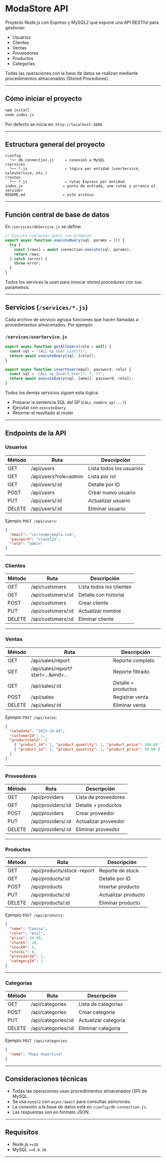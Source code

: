 # ModaStore API

Proyecto Node.js con Express y MySQL2 que expone una API RESTful para gestionar:

- Usuarios
- Clientes
- Ventas
- Proveedores
- Productos
- Categorías

Todas las operaciones con la base de datos se realizan mediante procedimientos almacenados (Stored Procedures).

---

## Cómo iniciar el proyecto

```bash
npm install
node index.js
````

Por defecto se inicia en: `http://localhost:3000`

---

## Estructura general del proyecto

```
/config
  └── db-connection.js     ← conexión a MySQL
/services
  └── *.js                 ← lógica por entidad (userService, salesService, etc.)
/routes
  └── *.js                 ← rutas Express por entidad
index.js                  ← punto de entrada, une rutas y arranca el servidor
README.md                 ← este archivo
```

---

## Función central de base de datos

En `/services/dbService.js` se define:

```js
// Ejecuta cualquier query con promesas
export async function executeQuery(sql, params = []) {
  try {
    const [rows] = await connection.execute(sql, params);
    return rows;
  } catch (error) {
    throw error;
  }
}
```

Todos los services la usan para invocar stored procedures con sus parámetros.

---

## Servicios (`/services/*.js`)

Cada archivo de servicio agrupa funciones que hacen llamadas a procedimientos almacenados.
Por ejemplo:

### `/services/userService.js`

```js
export async function getAllUsers(role = null) {
  const sql = 'CALL sp_User_List(?)';
  return await executeQuery(sql, [role]);
}

export async function insertUser(email, password, role) {
  const sql = 'CALL sp_Insert_User(?, ?, ?)';
  return await executeQuery(sql, [email, password, role]);
}
```

Todos los demás servicios siguen esta lógica:

* Preparar la sentencia SQL del SP (`CALL nombre_sp(...)`)
* Ejecutar con `executeQuery`
* Retornar el resultado al router

---

## Endpoints de la API

### Usuarios

| Método | Ruta                  | Descripción              |
| ------ | --------------------- | ------------------------ |
| GET    | /api/users            | Lista todos los usuarios |
| GET    | /api/users?role=admin | Lista por rol            |
| GET    | /api/users/\:id       | Detalle por ID           |
| POST   | /api/users            | Crear nuevo usuario      |
| PUT    | /api/users/\:id       | Actualizar usuario       |
| DELETE | /api/users/\:id       | Eliminar usuario         |

Ejemplo `POST /api/users`:

```json
{
  "email": "correo@ejemplo.com",
  "password": "clave123",
  "role": "admin"
}
```

---

### Clientes

| Método | Ruta                | Descripción              |
| ------ | ------------------- | ------------------------ |
| GET    | /api/customers      | Lista todos los clientes |
| GET    | /api/customers/\:id | Detalle con historial    |
| POST   | /api/customers      | Crear cliente            |
| PUT    | /api/customers/\:id | Actualizar nombre        |
| DELETE | /api/customers/\:id | Eliminar cliente         |

---

### Ventas

| Método | Ruta                                 | Descripción         |
| ------ | ------------------------------------ | ------------------- |
| GET    | /api/sales/report                    | Reporte completo    |
| GET    | /api/sales/report?start=...\&end=... | Reporte filtrado    |
| GET    | /api/sales/\:id                      | Detalle + productos |
| POST   | /api/sales                           | Registrar venta     |
| DELETE | /api/sales/\:id                      | Eliminar venta      |

Ejemplo `POST /api/sales`:

```json
{
  "saleDate": "2023-10-04",
  "customerId": 1,
  "productsSold": [
    { "product_id": 1, "product_quantity": 2, "product_price": 100.00 },
    { "product_id": 3, "product_quantity": 1, "product_price": 50.00 }
  ]
}
```

---

### Proveedores

| Método | Ruta                | Descripción          |
| ------ | ------------------- | -------------------- |
| GET    | /api/providers      | Lista de proveedores |
| GET    | /api/providers/\:id | Detalle + productos  |
| POST   | /api/providers      | Crear proveedor      |
| PUT    | /api/providers/\:id | Actualizar proveedor |
| DELETE | /api/providers/\:id | Eliminar proveedor   |

---

### Productos

| Método | Ruta                       | Descripción         |
| ------ | -------------------------- | ------------------- |
| GET    | /api/products/stock-report | Reporte de stock    |
| GET    | /api/products/\:id         | Detalle por ID      |
| POST   | /api/products              | Insertar producto   |
| PUT    | /api/products/\:id         | Actualizar producto |
| DELETE | /api/products/\:id         | Eliminar producto   |

Ejemplo `POST /api/products`:

```json
{
  "name": "Camisa",
  "color": "Azul",
  "price": 19.99,
  "stockS": 10,
  "stockM": 5,
  "stockL": 8,
  "providerId": 1,
  "categoryId": 1
}
```

---

### Categorías

| Método | Ruta                 | Descripción          |
| ------ | -------------------- | -------------------- |
| GET    | /api/categories      | Lista de categorías  |
| POST   | /api/categories      | Crear categoría      |
| PUT    | /api/categories/\:id | Actualizar categoría |
| DELETE | /api/categories/\:id | Eliminar categoría   |

Ejemplo `POST /api/categories`:

```json
{
  "name": "Ropa deportiva"
}
```

---

## Consideraciones técnicas

* Todas las operaciones usan procedimientos almacenados (SP) de MySQL.
* Se usa `mysql2` con `async/await` para consultas asíncronas.
* La conexión a la base de datos está en `/config/db-connection.js`.
* Las respuestas son en formato JSON.

---

## Requisitos

* Node.js `>=18`
* MySQL `>=8.0.36`

---
